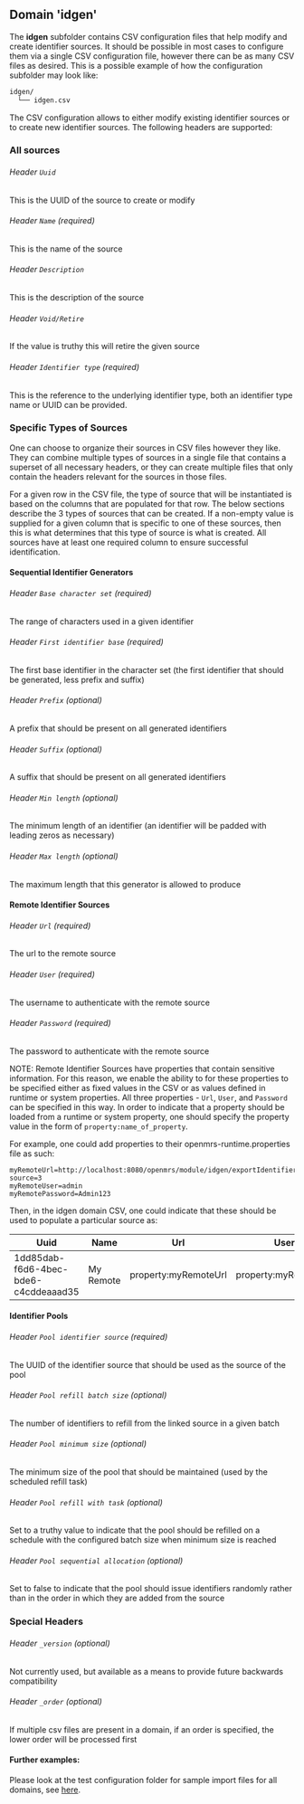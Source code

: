 ## Domain 'idgen'

The **idgen** subfolder contains CSV configuration files that help modify and create identifier sources. 
It should be possible in most cases to configure them via a single CSV configuration file, however there can be as many CSV files as desired.
This is a possible example of how the configuration subfolder may look like:
```bash
idgen/
  └── idgen.csv
```
The CSV configuration allows to either modify existing identifier sources or to create new identifier sources.
The following headers are supported:

### All sources

###### Header `Uuid`
This is the UUID of the source to create or modify

###### Header `Name` (required)
This is the name of the source

###### Header `Description`
This is the description of the source

###### Header `Void/Retire`
If the value is truthy this will retire the given source

###### Header `Identifier type` (required)
This is the reference to the underlying identifier type, both an identifier type name or UUID can be provided.

### Specific Types of Sources

One can choose to organize their sources in CSV files however they like.  They can combine multiple types of sources
in a single file that contains a superset of all necessary headers, or they can create multiple files that only
contain the headers relevant for the sources in those files.

For a given row in the CSV file, the type of source that will be instantiated is based on the columns that are populated
for that row.  The below sections describe the 3 types of sources that can be created.  If a non-empty value is 
supplied for a given column that is specific to one of these sources, then this is what determines that this type of 
source is what is created.  All sources have at least one required column to ensure successful identification.

#### Sequential Identifier Generators

###### Header `Base character set` (required)
The range of characters used in a given identifier

###### Header `First identifier base` (required)
The first base identifier in the character set (the first identifier that should be generated, less prefix and suffix)

###### Header `Prefix` (optional)
A prefix that should be present on all generated identifiers

###### Header `Suffix` (optional)
A suffix that should be present on all generated identifiers

###### Header `Min length` (optional)
The minimum length of an identifier (an identifier will be padded with leading zeros as necessary)

###### Header `Max length` (optional)
The maximum length that this generator is allowed to produce

#### Remote Identifier Sources

###### Header `Url` (required)
The url to the remote source

###### Header `User` (required)
The username to authenticate with the remote source

###### Header `Password` (required)
The password to authenticate with the remote source

NOTE: Remote Identifier Sources have properties that contain sensitive information.  For this reason, we enable the ability 
to for these properties to be specified either as fixed values in the CSV or as values defined in runtime or system 
properties.  All three properties - `Url`, `User`, and `Password` can be specified in this way.  In order to indicate
that a property should be loaded from a runtime or system property, one should specify the property value in the form
of `property:name_of_property`.

For example, one could add properties to their openmrs-runtime.properties file as such:

```properties
myRemoteUrl=http://localhost:8080/openmrs/module/idgen/exportIdentifiers.form?source=3
myRemoteUser=admin
myRemotePassword=Admin123
```

Then, in the idgen domain CSV, one could indicate that these should be used to populate a particular source as:

| Uuid                                 | Name      | Url                  | User                 | Password                  |
|--------------------------------------|-----------|----------------------|----------------------|---------------------------|
| 1dd85dab-f6d6-4bec-bde6-c4cddeaaad35 | My Remote | property:myRemoteUrl | property:myRemoteUrl | property:myRemotePassword |

#### Identifier Pools

###### Header `Pool identifier source` (required)
The UUID of the identifier source that should be used as the source of the pool

###### Header `Pool refill batch size` (optional)
The number of identifiers to refill from the linked source in a given batch

###### Header `Pool minimum size` (optional)
The minimum size of the pool that should be maintained (used by the scheduled refill task)

###### Header `Pool refill with task` (optional)
Set to a truthy value to indicate that the pool should be refilled on a schedule with the configured batch size when minimum size is reached

###### Header `Pool sequential allocation` (optional)
Set to false to indicate that the pool should issue identifiers randomly rather than in the order in which they are added from the source

### Special Headers

###### Header `_version` (optional)
Not currently used, but available as a means to provide future backwards compatibility

###### Header `_order` (optional)
If multiple csv files are present in a domain, if an order is specified, the lower order will be processed first

#### Further examples:
Please look at the test configuration folder for sample import files for all domains, see [here](../api/src/test/resources/testAppDataDir/configuration/idgen).